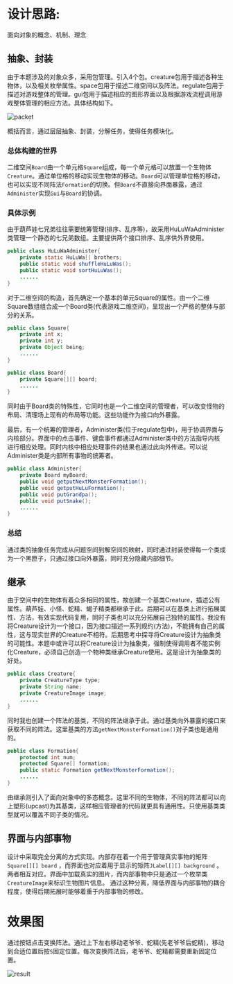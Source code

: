 # 设计思路:

面向对象的概念、机制、理念

## 抽象、封装

由于本题涉及的对象众多，采用包管理。引入4个包。creature包用于描述各种生物体，以及相关枚举属性。space包用于描述二维空间以及阵法。regulate包用于描述对游戏整体的管理。gui包用于描述相应的图形界面以及根据游戏流程调用游戏整体管理的相应方法。具体结构如下。

![packet](https://github.com/lidayou/java-2018f-homework/blob/master/20180925/%E6%9D%8E%E5%85%89%E8%80%80-161220066/packet.jpg)

概括而言，通过层层抽象、封装，分解任务，使得任务模块化。

### 总体构建的世界

二维空间`Board`由一个单元格`Square`组成，每一个单元格可以放置一个生物体`Creature`。通过单位格的移动实现生物体的移动。`Board`可以管理单位格的移动，也可以实现不同阵法`Formation`的切换。但`Board`不直接向界面暴露，通过`Administer`实现`Gui`与`Board`的协调。



### 具体示例

由于葫芦娃七兄弟往往需要统筹管理(排序、乱序等)，故采用HuLuWaAdminister类管理一个静态的七兄弟数组。主要提供两个接口排序、乱序供外界使用。

```java
public class HuLuWaAdminister{
    private static HuLuWa[] brothers;
    public static void shuffleHuLuWas();
    public static void sortHuLuWas();
    ......
}
```



对于二维空间的构造，首先确定一个基本的单元Square的属性。由一个二维Square数组组合成一个Board类(代表游戏二维空间)，呈现出一个严格的整体与部分的关系。

```java
public class Square{
    private int x;
    private int y;
    private Object being;
    ......
}
```

```java
public class Board{
    private Square[][] board;
    ......
}
```

同时由于Board类的特殊性，它同时也是一个二维空间的管理者，可以改变怪物的布局、清理场上现有的布局等功能。这些功能作为接口向外暴露。



最后，有一个统筹的管理者，Administer类(位于regulate包中)，用于协调界面与内核部分。界面中的点击事件、键盘事件都通过Administer类中的方法指导内核进行相应处理。同时内核中相应处理事件的结果也通过此向外传递。可以说Administer类是内部所有事物的统筹者。

```java
public class Administer{
    private Board myBoard;
    public void getputNextMonsterFormation();
    public void getputHuLuFormation();
    public void putGrandpa();
    public void putSnake();
    ......
}
```



### 总结

通过类的抽象任务完成从问题空间到解空间的映射，同时通过封装使得每一个类成为一个黑匣子，只通过接口向外暴露，同时充分隐藏内部细节。



## 继承

由于空间中的生物体有着众多相同的属性，故创建一个基类Creature，描述公有属性。葫芦娃、小怪、蛇精、蝎子精类都继承于此。后期可以在基类上进行拓展属性、方法，有效实现代码复用，同时子类也可以充分拓展自己独特的属性。我没有将Creature设计为一个接口，因为接口描述一系列规约(方法)，不能拥有自己的属性，这与现实世界的Creature不相符。后期思考中探寻将Creature设计为抽象类的可能性。本题中或许可以将Creature设计为抽象类，强制使得调用者不能实例化Creature，必须自己创造一个物种类继承Creature使用。这是设计为抽象类的好处。

```java
public class Creature{
    private CreatureType type;
    private String name;
    private CreatureImage image;
    ......
}
```



同时我也创建一个阵法的基类，不同的阵法继承于此。通过基类向外暴露的接口来获取不同的阵法。这里基类的方法`getNextMonsterFormation()`对子类也是通用的。

```java
public class Formation{
    protected int num;
    protected Square[] formation;
    public static Formation getNextMonsterFormation();
    ......
}
```



由继承则引入了面向对象中的多态概念。这里不同的生物体，不同的阵法都可以向上塑形(upcast)为其基类，这样相应管理者的代码就更具有通用性。只使用基类类型就可以覆盖不同子类的情况。



## 界面与内部事物

设计中采取完全分离的方式实现。内部存在着一个用于管理真实事物的矩阵`Square[][] board` ，而界面也对应着用于显示的矩阵`JLabel[][] background` 。两者相互对应。界面中加载真实的图片，而内部事物中只是通过一个枚举类`CreatureImage`来标识生物图片信息。 通过这种分离，降低界面与内部事物的耦合程度，使得后期拓展时能够着重于内部事物的修改。



# 效果图

通过按钮点击变换阵法。通过上下左右移动老爷爷、蛇精(先老爷爷后蛇精)，移动到合适位置后按`S`固定位置。每次变换阵法后，老爷爷、蛇精都需要重新固定位置。

![result](https://github.com/lidayou/java-2018f-homework/blob/master/20180925/%E6%9D%8E%E5%85%89%E8%80%80-161220066/result.jpg)






